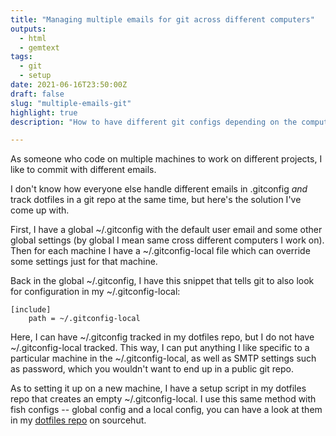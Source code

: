 ```yaml
---
title: "Managing multiple emails for git across different computers"
outputs:
  - html
  - gemtext
tags:
  - git
  - setup
date: 2021-06-16T23:50:00Z
draft: false
slug: "multiple-emails-git"
highlight: true
description: "How to have different git configs depending on the computer and have it tracked with dotfiles"

---
```


As someone who code on multiple machines to work on different projects, I like to commit with different emails.

I don't know how everyone else handle different emails in .gitconfig *and* track dotfiles in a git repo at the same time, but here's the solution I've come up with.

First, I have a global ~/.gitconfig with the default user email and some other global settings (by global I mean same cross different computers I work on). Then for each machine I have a ~/.gitconfig-local file which can override some settings just for that machine.

Back in the global ~/.gitconfig, I have this snippet that tells git to also look for configuration in my ~/.gitconfig-local:

```gitconfig
[include]
	path = ~/.gitconfig-local
```

Here, I can have ~/.gitconfig tracked in my dotfiles repo, but I do not have ~/.gitconfig-local tracked. This way, I can put anything I like specific to a particular machine in the ~/.gitconfig-local, as well as SMTP settings such as password, which you wouldn't want to end up in a public git repo.

As to setting it up on a new machine, I have a setup script in my dotfiles repo that creates an empty ~/.gitconfig-local. I use this same method with fish configs -- global config and a local config, you can have a look at them in my [dotfiles repo](https://git.sr.ht/~hedy/dotfiles/) on sourcehut.
